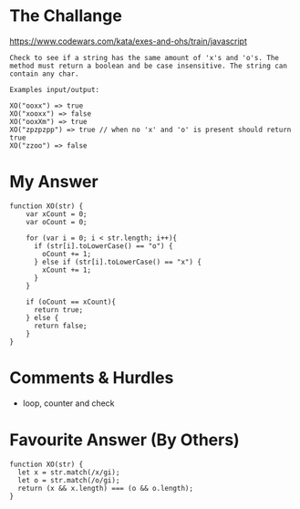 # The Challange

https://www.codewars.com/kata/exes-and-ohs/train/javascript

```
Check to see if a string has the same amount of 'x's and 'o's. The method must return a boolean and be case insensitive. The string can contain any char.

Examples input/output:

XO("ooxx") => true
XO("xooxx") => false
XO("ooxXm") => true
XO("zpzpzpp") => true // when no 'x' and 'o' is present should return true
XO("zzoo") => false
```

# My Answer

```
function XO(str) {
    var xCount = 0;
    var oCount = 0;
    
    for (var i = 0; i < str.length; i++){
      if (str[i].toLowerCase() == "o") {
        oCount += 1;
      } else if (str[i].toLowerCase() == "x") {
        xCount += 1;
      }
    }

    if (oCount == xCount){
      return true;
    } else {
      return false;
    }
}
```

# Comments & Hurdles

* loop, counter and check

# Favourite Answer (By Others)
```
function XO(str) {
  let x = str.match(/x/gi);
  let o = str.match(/o/gi);
  return (x && x.length) === (o && o.length);
}
```